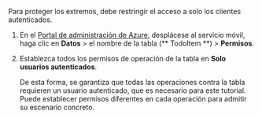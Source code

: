 
Para proteger los extremos, debe restringir el acceso a solo los clientes autenticados.

1. En el [Portal de administración de Azure](https://manage.windowsazure.com/), desplácese al servicio móvil, haga clic en **Datos** > el nombre de la tabla (** TodoItem **) > **Permisos**. 

2. Establezca todos los permisos de operación de la tabla en **Solo usuarios autenticados**.

	 De esta forma, se garantiza que todas las operaciones contra la tabla requieren un usuario autenticado, que es necesario para este tutorial. Puede establecer permisos diferentes en cada operación para admitir su escenario concreto.

<!---HONumber=July15_HO1-->